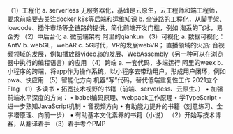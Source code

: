 （1）工程化
        a. serverless 无服务器化，基础是云原生，云工程师和端工程师，要求前端要去关注docker k8s等后端和运维知识
        b. 全链路的工程化，从脚手架、lowcode、插件市场等全链路的提供，简化前端开发门槛，例如 淘系的飞冰，易企秀
（2）中后台化
        a. 微前端架构 阿里的qiankun
（3）可视化
        a. 数据可视化：AntV
        b. webGL，webAR
        c. 5G时代，VR的发展webVR；
            直播领域的火热: 音视频领域的发展，例如播放器video.js的发展、WebAssembly（另一种可以在浏览器中执行的编程语言）的应用
（4）跨端
        a. 一套代码，多端运行
           阿里的weex
        b. 小程序的跨端，将app作为操作系统，以小程序去带动用户，形成用户闭环，例如pwa、快应用
（5）智能化方向
         机器“写”代码，替代低端重复性工作
2021立个Flag
（1）多读书
• 拓宽技术视野的书籍（前端、serverless、云原生、）
• 加强前端水平深度的方向：
• babel编码原理、webpack工作原理
• 学TypeScript
• 进一步熟知JavaScript机制
• 音视频方向
• 有助能力提升的书籍（刻意练习、金字塔原理、向前一步）
• 有助基本文化素养的书籍（小说）
（2）开始写技术博客，从翻译着手
（3）着手考个PMP